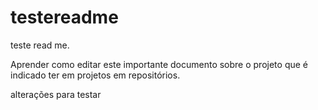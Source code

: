 # testereadme
teste read me. 

Aprender como editar este importante documento sobre o projeto que é indicado ter em projetos em repositórios.

alterações para testar
